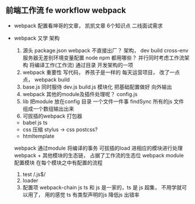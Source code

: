 ## 前端工作流  fe workflow  webpack 

- webpack 配置看坤哥的文章， 凯凯文章
    6个知识点
    二线面试需求
- webpack 又学 架构
    1. 源头 package.json
    webpack 不直接出厂？  架构， dev build
    cross-env  服务器无差别环境变量配置  node  npm 都用哪些？
    并行同时考虑工作流架构
    将编译工作(工作流) 通过目录 开发架构的一项
    2. webpack 重要性
    写代码， 养孩子是一样的 每天运营项目，
    改了一点点， webpack build
    3. base.js  同时服侍 dev.js  build.js
    模块化  把基础配置做好   向外输出
    4. webpack 其他的module及插件处理呢？
        config.js
    5. lib 把module 放在config 目录 一个文件一件事
      findSync 所有的js 文件 组成一个数组输出出来
    6. 可拔插的webpack 
    打包器 
    - babel
        js ts
    - css 压缩 stylus -> css
        postcss?
    - htmltemplate

    webpack 通过module 将编译的事务 可拔插的load 进相应的模块进行处理
    webpack + 其他模块的生态链， 占据了工作流的生态位
    webpack module 配置模块
    在每个模块之中有配置的流程
    1. test  /.js$/
    2. loader
    3. 配置项
    webpack-chain js
    ts 和 js 是一家的，ts 是 js 超集， 不用学就可以用了， 用的感觉
    ts 有类型声明的js  降低js 出错率
    